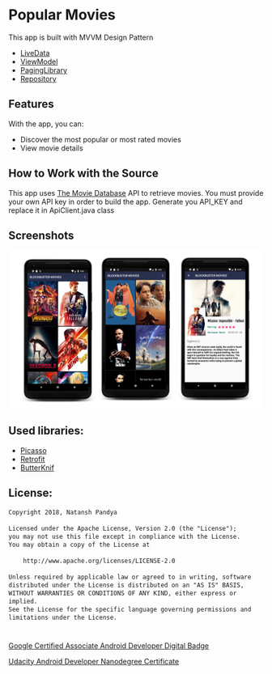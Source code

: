 # Popular Movies
This app is built with MVVM Design Pattern
- [LiveData](https://developer.android.com/topic/libraries/architecture/livedata)
- [ViewModel](https://developer.android.com/topic/libraries/architecture/viewmodel)
- [PagingLibrary](https://developer.android.com/topic/libraries/architecture/paging/#java)
- [Repository](https://developer.android.com/jetpack/docs/guide)

## Features

With the app, you can:
* Discover the most popular or most rated movies
* View movie details


## How to Work with the Source

This app uses [The Movie Database](https://www.themoviedb.org/documentation/api) API to retrieve movies.
You must provide your own API key in order to build the app. Generate you API_KEY and replace it in ApiClient.java class

## Screenshots

![](screenshots/pop1.png)

## Used libraries:

* [Picasso](http://square.github.io/picasso/)
* [Retrofit](http://square.github.io/retrofit/)
* [ButterKnif](http://jakewharton.github.io/butterknife/)



## License:
```
Copyright 2018, Natansh Pandya

Licensed under the Apache License, Version 2.0 (the "License");
you may not use this file except in compliance with the License.
You may obtain a copy of the License at

    http://www.apache.org/licenses/LICENSE-2.0

Unless required by applicable law or agreed to in writing, software
distributed under the License is distributed on an "AS IS" BASIS,
WITHOUT WARRANTIES OR CONDITIONS OF ANY KIND, either express or implied.
See the License for the specific language governing permissions and
limitations under the License.
```
#


[Google Certified Associate Android Developer Digital Badge](https://www.credential.net/txa6s9vc)

[Udacity Android Developer Nanodegree Certificate](https://confirm.udacity.com/JDMTWDA5)






